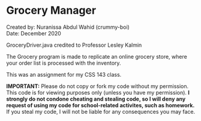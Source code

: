 # Grocery Manager

Created by: Nuranissa Abdul Wahid (crummy-boi)  
Date: December 2020  

GroceryDriver.java credited to Professor Lesley Kalmin   

The Grocery program is made to replicate an online grocery store, where your order list is processed with the inventory.   

This was an assignment for my CSS 143 class.  

**IMPORTANT:** Please do not copy or fork my code without my permission. This code is for viewing purposes only (unless you have my permission). **I strongly do not condone cheating and stealing code, so I will deny any request of using my code for school-related activites, such as homework.** If you steal my code, I will not be liable for any consequences you may face.

